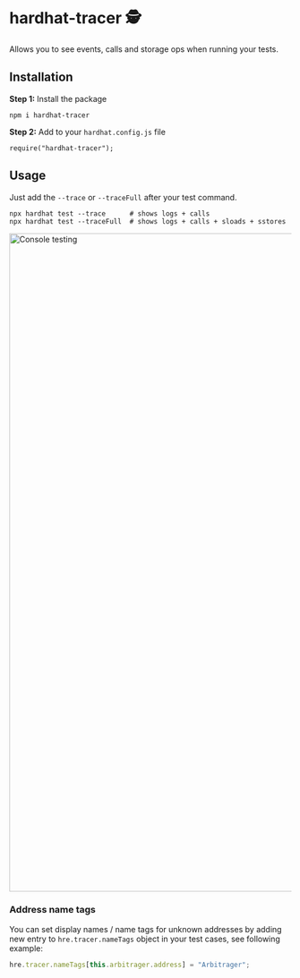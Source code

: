 # hardhat-tracer 🕵️

Allows you to see events, calls and storage ops when running your tests.

## Installation

**Step 1:** Install the package

```
npm i hardhat-tracer
```

**Step 2:** Add to your `hardhat.config.js` file

```
require("hardhat-tracer");
```

## Usage

Just add the `--trace` or `--traceFull` after your test command.

```shell
npx hardhat test --trace      # shows logs + calls
npx hardhat test --traceFull  # shows logs + calls + sloads + sstores
```

<img width="1177" alt="Console testing" src="https://user-images.githubusercontent.com/22412996/132125751-20d5d006-2d54-4901-bfc5-db0c8d5495b0.png">

### Address name tags

You can set display names / name tags for unknown addresses by adding new entry to `hre.tracer.nameTags` object in your test cases, see following example:

```ts
hre.tracer.nameTags[this.arbitrager.address] = "Arbitrager";
```
